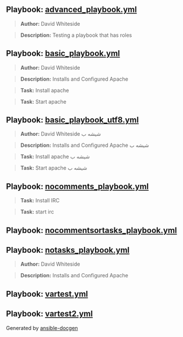 
## Playbook: [advanced_playbook.yml](advanced_playbook.yml)
> **Author:** David Whiteside

> **Description:** Testing a playbook that has roles

## Playbook: [basic_playbook.yml](basic_playbook.yml)
> **Author:** David Whiteside

> **Description:** Installs and Configured Apache

> **Task:** Install apache

> **Task:** Start apache

## Playbook: [basic_playbook_utf8.yml](basic_playbook_utf8.yml)
> **Author:** David Whiteside شيشه ب

> **Description:** Installs and Configured Apache شيشه ب

> **Task:** Install apache شيشه ب

> **Task:** Start apache شيشه ب

## Playbook: [nocomments_playbook.yml](nocomments_playbook.yml)
> **Task:** Install IRC

> **Task:** start irc

## Playbook: [nocommentsortasks_playbook.yml](nocommentsortasks_playbook.yml)
## Playbook: [notasks_playbook.yml](notasks_playbook.yml)
> **Author:** David Whiteside

> **Description:** Installs and Configured Apache

## Playbook: [vartest.yml](vartest.yml)
## Playbook: [vartest2.yml](vartest2.yml)
Generated by [ansible-docgen](https://www.github.com/starboarder2001/ansible-docgen)
